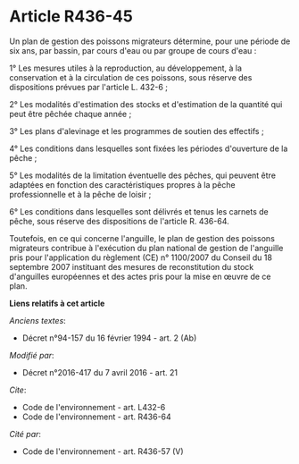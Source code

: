 # Article R436-45

Un plan de gestion des poissons migrateurs détermine, pour une période de six ans, par bassin, par cours d'eau ou par groupe
de cours d'eau :

1° Les mesures utiles à la reproduction, au développement, à la conservation et à la circulation de ces poissons, sous
réserve des dispositions prévues par l'article L. 432-6 ;

2° Les modalités d'estimation des stocks et d'estimation de la quantité qui peut être pêchée chaque année ;

3° Les plans d'alevinage et les programmes de soutien des effectifs ;

4° Les conditions dans lesquelles sont fixées les périodes d'ouverture de la pêche ;

5° Les modalités de la limitation éventuelle des pêches, qui peuvent être adaptées en fonction des caractéristiques propres à
la pêche professionnelle et à la pêche de loisir ;

6° Les conditions dans lesquelles sont délivrés et tenus les carnets de pêche, sous réserve des dispositions de l'article R.
436-64.

Toutefois, en ce qui concerne l'anguille, le plan de gestion des poissons migrateurs contribue à l'exécution du plan national
de gestion de l'anguille pris pour l'application du règlement (CE) n° 1100/2007 du Conseil du 18 septembre 2007 instituant
des mesures de reconstitution du stock d'anguilles européennes et des actes pris pour la mise en œuvre de ce plan.

**Liens relatifs à cet article**

_Anciens textes_:

  - Décret n°94-157 du 16 février 1994 - art. 2 (Ab)

_Modifié par_:

  - Décret n°2016-417 du 7 avril 2016 - art. 21

_Cite_:

  - Code de l'environnement - art. L432-6
  - Code de l'environnement - art. R436-64

_Cité par_:

  - Code de l'environnement - art. R436-57 (V)
